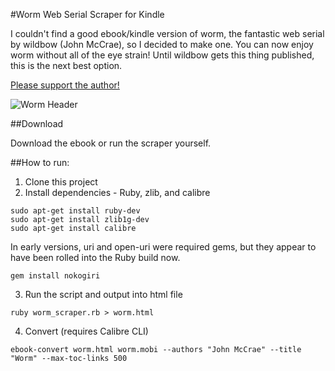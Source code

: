 #Worm Web Serial Scraper for Kindle

I couldn't find a good ebook/kindle version of worm, the fantastic web serial by wildbow (John McCrae), so I decided to make one. You can now enjoy worm without all of the eye strain! Until wildbow gets this thing published, this is the next best option.

[Please support the author!](https://parahumans.wordpress.com/support/)

![Worm Header](http://parahumans.files.wordpress.com/2011/06/cityscape2.jpg)

##Download

Download the ebook or run the scraper yourself.

##How to run:

1. Clone this project
2. Install dependencies - Ruby, zlib, and calibre
  
  ```command
  sudo apt-get install ruby-dev
  sudo apt-get install zlib1g-dev
  sudo apt-get install calibre
  ```
  In early versions, uri and open-uri were required gems, but they appear to have been rolled into the Ruby build now. 
  ```command
  gem install nokogiri
  ```
3. Run the script and output into html file

  ```command
  ruby worm_scraper.rb > worm.html
  ```
4. Convert (requires Calibre CLI)

  ```command
  ebook-convert worm.html worm.mobi --authors "John McCrae" --title "Worm" --max-toc-links 500
  ```
